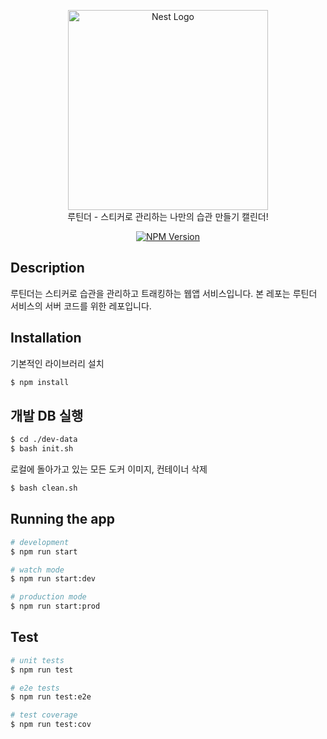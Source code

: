 <p align="center">
  <img src="https://user-images.githubusercontent.com/38778829/116961712-08304e00-acdf-11eb-9f1d-76ed1b00c91e.jpg" width="320" alt="Nest Logo" />
  <br>
  루틴더 - 스티커로 관리하는 나만의 습관 만들기 캘린더!
</p>
    <p align="center">
<a href="https://www.npmjs.com/~nestjscore" target="_blank"><img src="https://img.shields.io/npm/v/@nestjs/core.svg" alt="NPM Version" /></a>

## Description

루틴더는 스티커로 습관을 관리하고 트래킹하는 웹앱 서비스입니다. 본 레포는 루틴더 서비스의 서버 코드를 위한 레포입니다. 

## Installation

기본적인 라이브러리 설치
```bash
$ npm install
```

## 개발 DB 실행

```bash
$ cd ./dev-data
$ bash init.sh
```

로컬에 돌아가고 있는 모든 도커 이미지, 컨테이너 삭제
```bash
$ bash clean.sh
```

## Running the app

```bash
# development
$ npm run start

# watch mode
$ npm run start:dev

# production mode
$ npm run start:prod
```

## Test

```bash
# unit tests
$ npm run test

# e2e tests
$ npm run test:e2e

# test coverage
$ npm run test:cov
```

